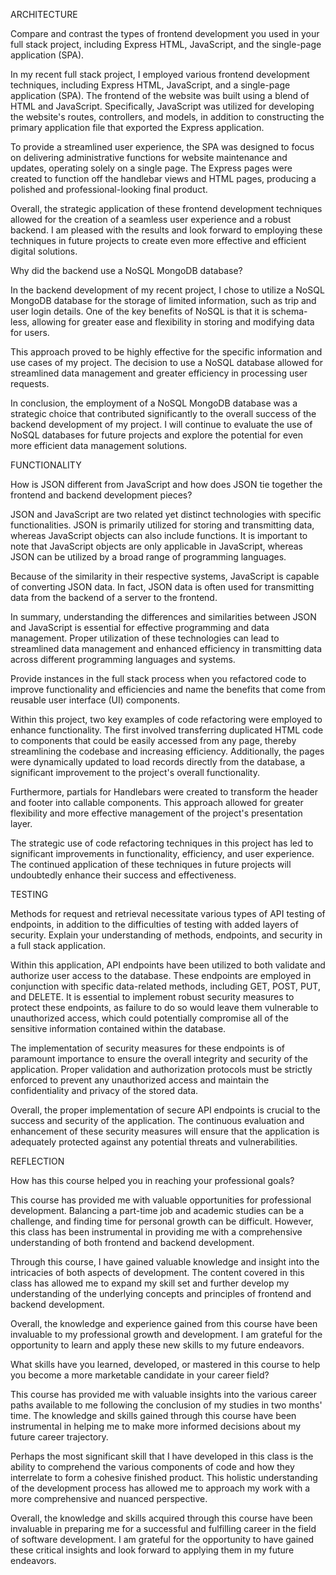 ARCHITECTURE

Compare and contrast the types of frontend development you used in your full
stack project, including Express HTML, JavaScript, and the single-page
application (SPA).

In my recent full stack project, I employed various frontend development techniques, including Express HTML, JavaScript, and a single-page application (SPA). The frontend of the website was built using a blend of HTML and JavaScript. Specifically, JavaScript was utilized for developing the website's routes, controllers, and models, in addition to constructing the primary application file that exported the Express application.

To provide a streamlined user experience, the SPA was designed to focus on delivering administrative functions for website maintenance and updates, operating solely on a single page. The Express pages were created to function off the handlebar views and HTML pages, producing a polished and professional-looking final product.

Overall, the strategic application of these frontend development techniques allowed for the creation of a seamless user experience and a robust backend. I am pleased with the results and look forward to employing these techniques in future projects to create even more effective and efficient digital solutions.

Why did the backend use a NoSQL MongoDB database?

In the backend development of my recent project, I chose to utilize a NoSQL MongoDB database for the storage of limited information, such as trip and user login details. One of the key benefits of NoSQL is that it is schema-less, allowing for greater ease and flexibility in storing and modifying data for users.

This approach proved to be highly effective for the specific information and use cases of my project. The decision to use a NoSQL database allowed for streamlined data management and greater efficiency in processing user requests.

In conclusion, the employment of a NoSQL MongoDB database was a strategic choice that contributed significantly to the overall success of the backend development of my project. I will continue to evaluate the use of NoSQL databases for future projects and explore the potential for even more efficient data management solutions.

FUNCTIONALITY

How is JSON different from JavaScript and how does JSON tie together the
frontend and backend development pieces?

JSON and JavaScript are two related yet distinct technologies with specific functionalities. JSON is primarily utilized for storing and transmitting data, whereas JavaScript objects can also include functions. It is important to note that JavaScript objects are only applicable in JavaScript, whereas JSON can be utilized by a broad range of programming languages.

Because of the similarity in their respective systems, JavaScript is capable of converting JSON data. In fact, JSON data is often used for transmitting data from the backend of a server to the frontend.

In summary, understanding the differences and similarities between JSON and JavaScript is essential for effective programming and data management. Proper utilization of these technologies can lead to streamlined data management and enhanced efficiency in transmitting data across different programming languages and systems.

Provide instances in the full stack process when you refactored code to
improve functionality and efficiencies and name the benefits that come from
reusable user interface (UI) components.

Within this project, two key examples of code refactoring were employed to enhance functionality. The first involved transferring duplicated HTML code to components that could be easily accessed from any page, thereby streamlining the codebase and increasing efficiency. Additionally, the pages were dynamically updated to load records directly from the database, a significant improvement to the project's overall functionality.

Furthermore, partials for Handlebars were created to transform the header and footer into callable components. This approach allowed for greater flexibility and more effective management of the project's presentation layer.

The strategic use of code refactoring techniques in this project has led to significant improvements in functionality, efficiency, and user experience. The continued application of these techniques in future projects will undoubtedly enhance their success and effectiveness.

TESTING

Methods for request and retrieval necessitate various types of API testing of
endpoints, in addition to the difficulties of testing with added layers of security. Explain your understanding of methods, endpoints, and security in a full stack application.

Within this application, API endpoints have been utilized to both validate and authorize user access to the database. These endpoints are employed in conjunction with specific data-related methods, including GET, POST, PUT, and DELETE. It is essential to implement robust security measures to protect these endpoints, as failure to do so would leave them vulnerable to unauthorized access, which could potentially compromise all of the sensitive information contained within the database.

The implementation of security measures for these endpoints is of paramount importance to ensure the overall integrity and security of the application. Proper validation and authorization protocols must be strictly enforced to prevent any unauthorized access and maintain the confidentiality and privacy of the stored data.

Overall, the proper implementation of secure API endpoints is crucial to the success and security of the application. The continuous evaluation and enhancement of these security measures will ensure that the application is adequately protected against any potential threats and vulnerabilities.

REFLECTION

How has this course helped you in reaching your professional goals?

This course has provided me with valuable opportunities for professional development. Balancing a part-time job and academic studies can be a challenge, and finding time for personal growth can be difficult. However, this class has been instrumental in providing me with a comprehensive understanding of both frontend and backend development.

Through this course, I have gained valuable knowledge and insight into the intricacies of both aspects of development. The content covered in this class has allowed me to expand my skill set and further develop my understanding of the underlying concepts and principles of frontend and backend development.

Overall, the knowledge and experience gained from this course have been invaluable to my professional growth and development. I am grateful for the opportunity to learn and apply these new skills to my future endeavors.

What skills have you learned, developed, or mastered in this course to help
you become a more marketable candidate in your career field?

This course has provided me with valuable insights into the various career paths available to me following the conclusion of my studies in two months' time. The knowledge and skills gained through this course have been instrumental in helping me to make more informed decisions about my future career trajectory.

Perhaps the most significant skill that I have developed in this class is the ability to comprehend the various components of code and how they interrelate to form a cohesive finished product. This holistic understanding of the development process has allowed me to approach my work with a more comprehensive and nuanced perspective.

Overall, the knowledge and skills acquired through this course have been invaluable in preparing me for a successful and fulfilling career in the field of software development. I am grateful for the opportunity to have gained these critical insights and look forward to applying them in my future endeavors.

